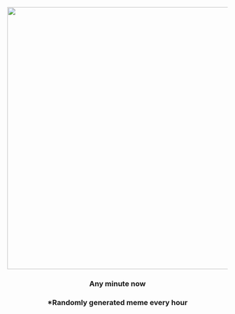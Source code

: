 <p align="center">
        <img src="https://i.redd.it/mkwk3dza3bd91.jpg" width="600" height="600">
        </p>
        <h3 align="center">Any minute now</h3>
        <h3 align="center">*Randomly generated meme every hour</h3>
    